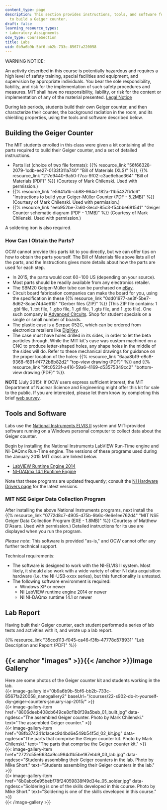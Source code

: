 ```yaml
---
content_type: page
description: This section provides instructions, tools, and software for a lab assignment
  to build a Geiger counter.
draft: false
learning_resource_types:
- Laboratory Assignments
ocw_type: CourseSection
title: Labs
uid: 0b9a6b9b-5bf6-bb2b-733c-8567fa220058
---
```

WARNING NOTICE:

An activity described in this course is potentially hazardous and requires a high level of safety training, special facilities and equipment, and supervision by appropriate individuals. You bear the sole responsibility, liability, and risk for the implementation of such safety procedures and measures. MIT shall have no responsibility, liability, or risk for the content or implementation of any of the material presented. [Legal Notice](/terms/)

During lab periods, students build their own Geiger counter, and then characterize their counter, the background radiation in the room, and its shielding properties, using the tools and software described below.

## Building the Geiger Counter

The MIT students enrolled in this class were given a kit containing all the parts required to build their Geiger counter, and a set of detailed instructions. 

- Parts list (choice of two file formats): {{% resource_link "56f66328-2079-1cdb-ee27-0133f311a740" "Bill of Materials (XLS)" %}}, {{% resource_link "217e9440-9a50-f7ca-9f02-c3ae6e5ae364" "Bill of Materials (PDF)" %}} (Courtesy of Mark Chilenski. Used with permission.)
- {{% resource_link "e5641a1b-cb88-964d-182a-11b5437fb1c6" "Instructions to build your Geiger-Müller Counter (PDF - 5.2MB)" %}} (Courtesy of Mark Chilenski. Used with permission.)
- {{% resource_link "eeb952be-7a60-3ecd-85c3-f54bbe681541" "Geiger Counter schematic diagram (PDF - 1.1MB)" %}} (Courtesy of Mark Chilenski. Used with permission.)

A soldering iron is also required.

### How Can I Obtain the Parts?

OCW cannot provide this parts kit to you directly, but we can offer tips on how to obtain the parts yourself. The Bill of Materials file above lists all of the parts, and the Instructions gives more details about how the parts are used for each step.

- In 2015, the parts would cost $60-$100 US (depending on your source).
- Most parts should be readily available from any electronics retailer.
- The SBM20 Geiger-Müller tube can be purchased on [eBay](http://www.ebay.com).
- Circuit board fabrication companies can make the board for you, using the specification in these {{% resource_link "0dd01977-ae3f-5be7-8d62-8cae74d4e615" "Gerber files (ZIP)" %}} (This ZIP file contains: 1 .gbl file, 1 .txt file, 1 .gbo file, 1 .gtl file, 1 .gts file, and 1 .gto file). One such company is [Advanced Circuits](http://www.4pcb.com/). Shop for student specials on a single or small number of boards. 
- The plastic case is a Serpac 052C, which can be ordered from electronics retailers like [DigiKey](http://www.digikey.com/product-detail/en/052C,BK/SR052-CB-ND/2206037).
- The case must have holes drilled in its sides, in order to let the beta particles through. While the MIT kit's case was custom machined on a CNC to produce letter-shaped holes, any shape holes in the middle of the sides will do. Refer to these mechanical drawings for guidance on the proper location of the holes: {{% resource_link "6aaa8bf9-e8c8-9368-f891-f4772b8b82d2" "top-view drawing (PDF)" %}} and {{% resource_link "9fc0523f-a416-59a6-4169-d53575349cc2" "bottom-view drawing (PDF)" %}}.

**NOTE** (July 2015): If OCW users express sufficient interest, the MIT Department of Nuclear Science and Engineering might offer this kit for sale to the public. If you are interested, please let them know by completing this brief [web survey](https://survey.zohopublic.com/zs/JIiBBQ).

## Tools and Software

Labs use the [National Instruments ELVIS II](http://sine.ni.com/nips/cds/view/p/lang/en/nid/205425) system and MIT-provided software running on a Windows personal computer to collect data about the Geiger counter.

Begin by installing the National Instruments LabVIEW Run-Time engine and NI-DAQmx Run-Time engine. The versions of these programs used during the January 2015 MIT class are linked below.

- [LabVIEW Runtime Engine 2014](http://www.ni.com/download/labview-run-time-engine-2014/4887/en/)
- [NI-DAQmx 14.1 Runtime Engine](http://www.ni.com/download/ni-daqmx-run-time-engine-14.1/4954/en/)

Note that these programs are updated frequently; consult the [NI Hardware Drivers page](http://www.ni.com/downloads/ni-drivers/) for the latest versions.

### MIT NSE Geiger Data Collection Program

After installing the above National Instruments programs, next install the {{% resource_link "0772d8c7-4905-d75b-9b6c-9e6e1ee762d4" "MIT NSE Geiger Data Collection Program (EXE - 1.8MB)" %}} (Courtesy of Matthew D'Asaro. Used with permission.) Detailed instructions for its use are displayed when you run the program.

*Please note*: This software is provided "as-is," and OCW cannot offer any further technical support.

Technical requirements:

- The software is designed to work with the NI-ELVIS II system. Most likely, it should also work with a wide variety of other NI data acquisition hardware (i.e. the NI-USB-xxxx series), but this functionality is untested.
- The following software environment is required:
    - Windows XP or newer
    - NI LabVIEW runtime engine 2014 or newer
    - NI NI-DAQmx runtime 14.1 or newer

## Lab Report

Having built their Geiger counter, each student performed a series of lab tests and activities with it, and wrote up a lab report.

{{% resource_link "35ccd113-f045-ca46-f3fb-47778d578931" "Lab Description and Report (PDF)" %}}

## {{< anchor "images" >}}{{< /anchor >}}Image Gallery

Here are some photos of the Geiger counter kit and students working in the lab.  
{{< image-gallery id="0b9a6b9b-5bf6-bb2b-733c-8567fa220058_nanogallery2" baseUrl="/courses/22-s902-do-it-yourself-diy-geiger-counters-january-iap-2015/" >}}  
{{< image-gallery-item href="8806deeb408cb649ce8cf1b0f39a5beb_01_built.jpg" data-ngdesc="The assembled Geiger counter. Photo by Mark Chilenski." text="The assembled Geiger counter." >}}  
{{< image-gallery-item href="08fb374241c1acec9d4bd6e549b54f5d_02_kit.jpg" data-ngdesc="The parts that comprise the Geiger counter kit. Photo by Mark Chilenski." text="The parts that comprise the Geiger counter kit." >}}  
{{< image-gallery-item href="2722c55e6634a9cc994d1b5be187ebb9_03_lab.jpg" data-ngdesc="Students assembling their Geiger counters in the lab. Photo by Mike Short." text="Students assembling their Geiger counters in the lab." >}}  
{{< image-gallery-item href="6b0abc6e95bebf78f24059838f49d34e_05_solder.jpg" data-ngdesc="Soldering is one of the skills developed in this course. Photo by Mike Short." text="Soldering is one of the skills developed in this course." >}}  
{{< /image-gallery >}}